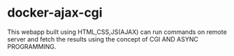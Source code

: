 # docker-ajax-cgi
This webapp built using HTML,CSS,JS(AJAX) can run commands on remote server and fetch the results using the concept of CGI AND ASYNC PROGRAMMING.
